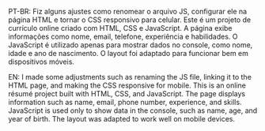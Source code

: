 PT-BR: 
Fiz alguns ajustes como renomear o arquivo JS, configurar ele na página HTML e tornar o CSS responsivo para celular.
Este é um projeto de currículo online criado com HTML, CSS e JavaScript. A página exibe informações como nome, email, telefone, experiência e habilidades. O JavaScript é utilizado apenas para mostrar dados no console, como nome, idade e ano de nascimento. O layout foi adaptado para funcionar bem em dispositivos móveis.

EN: 
I made some adjustments such as renaming the JS file, linking it to the HTML page, and making the CSS responsive for mobile.
This is an online résumé project built with HTML, CSS, and JavaScript. The page displays information such as name, email, phone number, experience, and skills. JavaScript is used only to show data in the console, such as name, age, and year of birth. The layout was adapted to work well on mobile devices.
